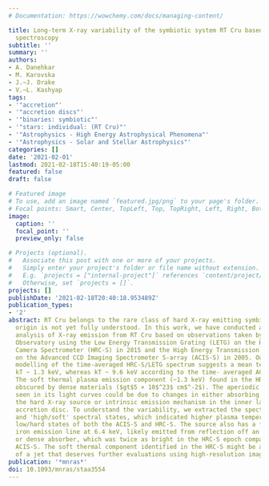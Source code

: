 ```yaml
---
# Documentation: https://wowchemy.com/docs/managing-content/

title: Long-term X-ray variability of the symbiotic system RT Cru based on Chandra
  spectroscopy
subtitle: ''
summary: ''
authors:
- A. Danehkar
- M. Karovska
- J.~J. Drake
- V.~L. Kashyap
tags:
- '"accretion"'
- '"accretion discs"'
- '"binaries: symbiotic"'
- '"stars: individual: (RT Cru)"'
- '"Astrophysics - High Energy Astrophysical Phenomena"'
- '"Astrophysics - Solar and Stellar Astrophysics"'
categories: []
date: '2021-02-01'
lastmod: 2021-02-18T15:40:19-05:00
featured: false
draft: false

# Featured image
# To use, add an image named `featured.jpg/png` to your page's folder.
# Focal points: Smart, Center, TopLeft, Top, TopRight, Left, Right, BottomLeft, Bottom, BottomRight.
image:
  caption: ''
  focal_point: ''
  preview_only: false

# Projects (optional).
#   Associate this post with one or more of your projects.
#   Simply enter your project's folder or file name without extension.
#   E.g. `projects = ["internal-project"]` references `content/project/deep-learning/index.md`.
#   Otherwise, set `projects = []`.
projects: []
publishDate: '2021-02-18T20:40:18.953489Z'
publication_types:
- '2'
abstract: RT Cru belongs to the rare class of hard X-ray emitting symbiotics, whose
  origin is not yet fully understood. In this work, we have conducted a detailed spectroscopic
  analysis of X-ray emission from RT Cru based on observations taken by the Chandra
  Observatory using the Low Energy Transmission Grating (LETG) on the High-Resolution
  Camera Spectrometer (HRC-S) in 2015 and the High Energy Transmission Grating (HETG)
  on the Advanced CCD Imaging Spectrometer S-array (ACIS-S) in 2005. Our thermal plasma
  modelling of the time-averaged HRC-S/LETG spectrum suggests a mean temperature of
  kT ~ 1.3 keV, whereas kT ~ 9.6 keV according to the time- averaged ACIS-S/HETG.
  The soft thermal plasma emission component (~1.3 keV) found in the HRC-S is heavily
  obscured by dense materials ($gt$5 × 10$^23$ cm$^-2$). The aperiodic variability
  seen in its light curves could be due to changes in either absorbing material covering
  the hard X-ray source or intrinsic emission mechanism in the inner layers of the
  accretion disc. To understand the variability, we extracted the spectra in the 'low/hard'
  and 'high/soft' spectral states, which indicated higher plasma temperatures in the
  low/hard states of both the ACIS-S and HRC-S. The source also has a fluorescent
  iron emission line at 6.4 keV, likely emitted from reflection off an accretion disc
  or dense absorber, which was twice as bright in the HRC-S epoch compared to the
  ACIS-S. The soft thermal component identified in the HRC-S might be an indication
  of a jet that deserves further evaluations using high-resolution imaging observations.
publication: '*mnras*'
doi: 10.1093/mnras/staa3554
---
```

